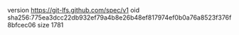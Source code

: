 version https://git-lfs.github.com/spec/v1
oid sha256:775ea3dcc22db932ef79a4b8e26b48ef817974ef0b0a76a8523f376f8bfcec06
size 1781

